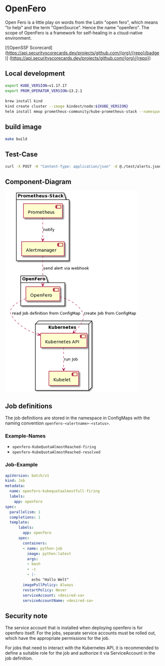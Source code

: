 # OpenFero

Open Fero is a little play on words from the Latin "opem fero", which means "to help" and the term "OpenSource". Hence the name "openfero". The scope of OpenFero is a framework for self-healing in a cloud-native environment.

[![OpenSSF Scorecard]
(https://api.securityscorecards.dev/projects/github.com/{org}/{repo}/badge)]
(https://api.securityscorecards.dev/projects/github.com/{org}/{repo})

## Local development

```bash
export KUBE_VERSION=v1.17.17
export PROM_OPERATOR_VERSION=13.2.1

brew install kind
kind create cluster --image kindest/node:${KUBE_VERSION}
helm install mmop prometheus-community/kube-prometheus-stack --namespace default --set kubeTargetVersionOverride="${KUBE_VERSION}" --version=${PROM_OPERATOR_VERSION}
```

## build image

```bash
make build
```

## Test-Case

```bash
curl -X POST -H "Content-Type: application/json" -d @./test/alerts.json http://localhost:8080/alerts
```

## Component-Diagram

[<img src="./docs/component-diagram.png">]()

## Job definitions

The job definitions are stored in the namespace in ConfigMaps with the naming convention `openfero-<alertname>-<status>`.

### Example-Names

* `openfero-KubeQuotaAlmostReached-firing`
* `openfero-KubeQuotaAlmostReached-resolved`

### Job-Example

```yaml
apiVersion: batch/v1
kind: Job
metadata:
  name: openfero-kubequotaalmostfull-firing
  labels:
    app: openfero
spec:
  parallelism: 1
  completions: 1
  template:
      labels:
        app: openfero
      spec:
        containers:
        - name: python-job
          image: python:latest
          args:
          - bash
          - -c
          - |-
            echo "Hallo Welt"
        imagePullPolicy: Always
        restartPolicy: Never
        serviceAccount: <desired-sa>
        serviceAccountName: <desired-sa>
```

## Security note

The service account that is installed when deploying openfero is for openfero itself. For the jobs, separate service accounts must be rolled out, which have the appropriate permissions for the job.

For jobs that need to interact with the Kubernetes API, it is recommended to define a suitable role for the job and authorize it via ServiceAccount in the job definition.
